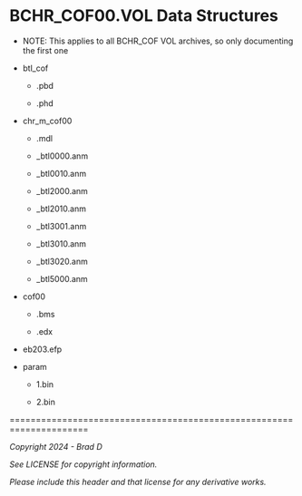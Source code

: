 # BCHR_COF00.VOL Data Structures

* NOTE: This applies to all BCHR_COF VOL archives, so only documenting the first one

* btl_cof

	* .pbd

	* .phd

* chr_m_cof00

	* .mdl

	* _btl0000.anm

	* _btl0010.anm

	* _btl2000.anm

	* _btl2010.anm

	* _btl3001.anm

	* _btl3010.anm

	* _btl3020.anm

	* _btl5000.anm

* cof00

	* .bms

	* .edx

* eb203.efp

* param

	* 1.bin

	* 2.bin

=====================================================================

*Copyright 2024 - Brad D*

*See LICENSE for copyright information.*

*Please include this header and that license for any derivative works.*